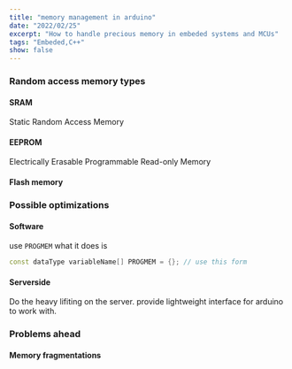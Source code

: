 ```yaml
---
title: "memory management in arduino"
date: "2022/02/25"
excerpt: "How to handle precious memory in embeded systems and MCUs"
tags: "Embeded,C++"
show: false
---
```


### Random access memory types

#### SRAM

Static Random Access Memory

#### EEPROM

Electrically Erasable Programmable Read-only Memory

#### Flash memory

### Possible optimizations

#### Software

use `PROGMEM`
what it does is

```cpp
const dataType variableName[] PROGMEM = {}; // use this form
```

#### Serverside

Do the heavy lifiting on the server. provide lightweight interface for arduino to work with.

### Problems ahead

#### Memory fragmentations
